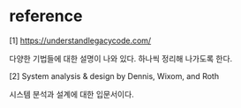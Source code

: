 # reference 

[1] https://understandlegacycode.com/

다양한 기법들에 대한 설명이 나와 있다. 하나씩 정리해 나가도록 한다. 


[2] System analysis & design by Dennis, Wixom, and Roth

시스템 분석과 설계에 대한 입문서이다. 


